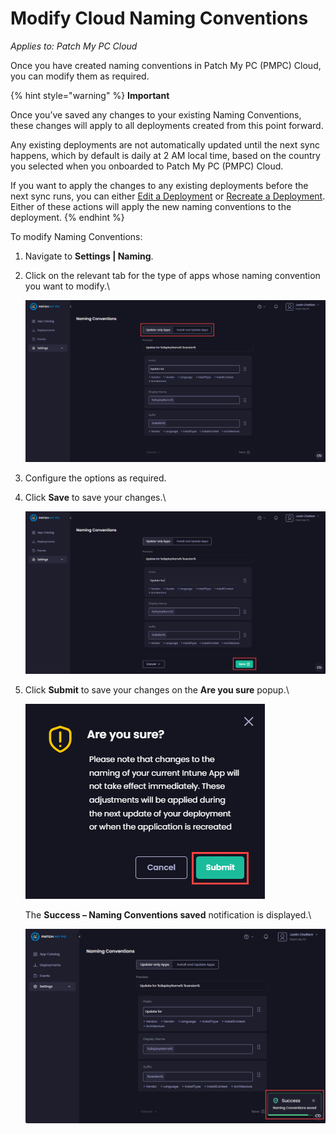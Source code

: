 # Modify Cloud Naming Conventions

_Applies to: Patch My PC Cloud_

Once you have created naming conventions in Patch My PC (PMPC) Cloud, you can modify them as required.

{% hint style="warning" %}
**Important**

Once you’ve saved any changes to your existing Naming Conventions, these changes will apply to all deployments created from this point forward.

Any existing deployments are not automatically updated until the next sync happens, which by default is daily at 2 AM local time, based on the country you selected when you onboarded to Patch My PC (PMPC) Cloud.

If you want to apply the changes to any existing deployments before the next sync runs, you can either [Edit a Deployment](../../cloud-deployments/manage-cloud-deployments/edit-a-cloud-deployment.md) or [Recreate a Deployment](../../cloud-deployments/manage-cloud-deployments/recreate-a-cloud-deployment.md). Either of these actions will apply the new naming conventions to the deployment.
{% endhint %}

To modify Naming Conventions:

1. Navigate to **Settings | Naming**.
2.  Click on the relevant tab for the type of apps whose naming convention you want to modify.\


    ![Clicking the relevant tab for the type of app to configure](/_images/image-(662).png "Clicking the relevant tab for the type of app to configure")


3. Configure the options as required.
4.  Click **Save** to save your changes.\


    ![Clicking “Save” to save your changes](/_images/image-(663).png "Clicking “Save” to save your changes")


5.  Click **Submit** to save your changes on the **Are you sure** popup.\


    ![Clicking “Submit” on the “Are you sure?” popup](/_images/image-(664).png "Clicking “Submit” on the “Are you sure?” popup")

    The **Success – Naming Conventions saved** notification is displayed.\


    ![&#x22;Success – Naming Conventions saved&#x22; notification](/_images/image-(1777).png "&#x22;Success – Naming Conventions saved&#x22; notification")